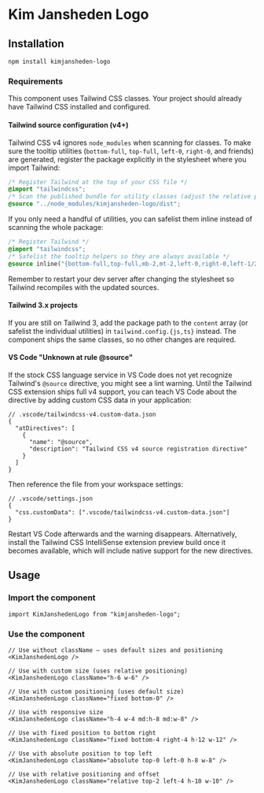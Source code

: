 # Kim Jansheden Logo

## Installation

```shell
npm install kimjansheden-logo
```

### Requirements

This component uses Tailwind CSS classes. Your project should already have Tailwind CSS installed and configured.

#### Tailwind source configuration (v4+)

Tailwind CSS v4 ignores `node_modules` when scanning for classes. To make sure the tooltip utilities (`bottom-full`, `top-full`, `left-0`, `right-0`, and friends) are generated, register the package explicitly in the stylesheet where you import Tailwind:

```css
/* Register Tailwind at the top of your CSS file */
@import "tailwindcss";
/* Scan the published bundle for utility classes (adjust the relative path to match your project) */
@source "../node_modules/kimjansheden-logo/dist";
```

If you only need a handful of utilities, you can safelist them inline instead of scanning the whole package:

```css
/* Register Tailwind */
@import "tailwindcss";
/* Safelist the tooltip helpers so they are always available */
@source inline("{bottom-full,top-full,mb-2,mt-2,left-0,right-0,left-1/2,-translate-x-1/2}");
```

Remember to restart your dev server after changing the stylesheet so Tailwind recompiles with the updated sources.

#### Tailwind 3.x projects

If you are still on Tailwind 3, add the package path to the `content` array (or safelist the individual utilities) in `tailwind.config.{js,ts}` instead. The component ships the same classes, so no other changes are required.

#### VS Code "Unknown at rule @source"

If the stock CSS language service in VS Code does not yet recognize Tailwind's `@source` directive, you might see a lint warning. Until the Tailwind CSS extension ships full v4 support, you can teach VS Code about the directive by adding custom CSS data in your application:

```jsonc
// .vscode/tailwindcss-v4.custom-data.json
{
  "atDirectives": [
    {
      "name": "@source",
      "description": "Tailwind CSS v4 source registration directive"
    }
  ]
}
```

Then reference the file from your workspace settings:

```jsonc
// .vscode/settings.json
{
  "css.customData": [".vscode/tailwindcss-v4.custom-data.json"]
}
```

Restart VS Code afterwards and the warning disappears. Alternatively, install the Tailwind CSS IntelliSense extension preview build once it becomes available, which will include native support for the new directives.

## Usage

### Import the component

```tsx
import KimJanshedenLogo from "kimjansheden-logo";
```

### Use the component

```tsx
// Use without className – uses default sizes and positioning
<KimJanshedenLogo />

// Use with custom size (uses relative positioning)
<KimJanshedenLogo className="h-6 w-6" />

// Use with custom positioning (uses default size)
<KimJanshedenLogo className="fixed bottom-0" />

// Use with responsive size
<KimJanshedenLogo className="h-4 w-4 md:h-8 md:w-8" />

// Use with fixed position to bottom right
<KimJanshedenLogo className="fixed bottom-4 right-4 h-12 w-12" />

// Use with absolute position to top left
<KimJanshedenLogo className="absolute top-0 left-0 h-8 w-8" />

// Use with relative positioning and offset
<KimJanshedenLogo className="relative top-2 left-4 h-10 w-10" />
```
